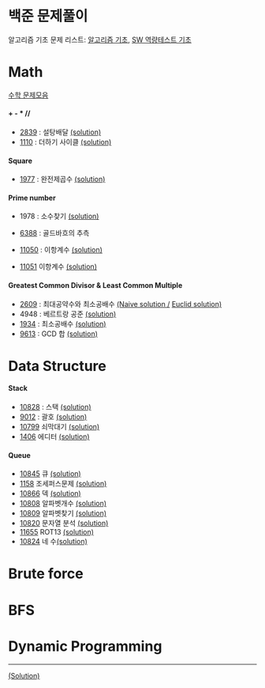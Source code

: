 # 백준 문제풀이
알고리즘 기초 문제 리스트: [알고리즘 기초](https://code.plus/course/4), 
[SW 역량테스트 기초](https://code.plus/course/32) 


# Math 
[수학 문제모음](https://www.acmicpc.net/problem/tag/%EC%88%98%ED%95%99)
#### + - * //
- [2839](https://www.acmicpc.net/problem/2839)
: 설탕배달 
[(solution)](https://github.com/minh364/algorithms/blob/master/BOJ/2839설탕배달.py)
- [1110](https://www.acmicpc.net/problem/1110)
: 더하기 사이클
[(solution)](https://github.com/minh364/algorithms/blob/master/BOJ/1110더하기사이클.py)

#### Square
- [1977](https://www.acmicpc.net/problem/1977)
: 완전제곱수 
[(solution)](https://github.com/minh364/algorithms/blob/master/BOJ/1977완전제곱수.py)

#### Prime number
- 1978
: 소수찾기 
[(solution)](https://github.com/minh364/algorithms/blob/master/BOJ/1978소수찾기.py)
- [6388](https://www.acmicpc.net/problem/6588)
: 골드바흐의 추측

- [11050](https://www.acmicpc.net/problem/11050)
: 이항계수
[(solution)](https://github.com/minh364/algorithms/blob/master/BOJ/11050이항계수.py)
- [11051](https://www.acmicpc.net/problem/11051)
 이항계수
[(solution)](https://github.com/minh364/algorithms/blob/master/BOJ/11051이항계수.py)


#### Greatest Common Divisor & Least Common Multiple
- [2609](https://www.acmicpc.net/problem/2609)
: 최대공약수와 최소공배수 
[(Naive solution /](https://github.com/minh364/algorithms/blob/master/BOJ/2609최대공약수와최소공배수.py)
[ Euclid solution)](https://github.com/minh364/algorithms/blob/master/BOJ/2609최대공약수와최소공배수2.py)
- 4948
: 베르트랑 공준
[(solution)](https://github.com/minh364/algorithms/blob/master/BOJ/4948베트르랑공준.py)
- [1934](https://www.acmicpc.net/problem/1934)
: 최소공배수
[(solution)](https://github.com/minh364/algorithms/blob/master/BOJ/1934최소공배수.py)
- [9613](https://www.acmicpc.net/problem/9613)
: GCD 합
[(solution)](https://github.com/minh364/algorithms/blob/master/BOJ/9613GCD합.py)
 
 
 
 # Data Structure
 #### Stack
- [10828](https://www.acmicpc.net/problem/10828)
: 스택
[(solution)](https://github.com/minh364/algorithms/blob/master/BOJ/10828스택.py)
- [9012](https://www.acmicpc.net/problem/9012)
: 괄호
[(solution)](https://github.com/minh364/algorithms/blob/master/BOJ/9012괄호.py)
- [10799](https://www.acmicpc.net/problem/10799)
쇠막대기
[(solution)](https://github.com/minh364/algorithms/blob/master/BOJ/10799쇠막대기.py)
- [1406](https://www.acmicpc.net/problem/1406)
에디터
[(solution)](https://github.com/minh364/algorithms/blob/master/BOJ/1406에디터.py)
#### Queue
- [10845](https://www.acmicpc.net/problem/10845)
큐
[(solution)](https://github.com/minh364/algorithms/blob/master/BOJ/10845큐.py)
- [1158](https://www.acmicpc.net/problem/1158)
조세퍼스문제
[(solution)](https://github.com/minh364/algorithms/blob/master/BOJ/1158조세퍼스문제.py)
- [10866](https://www.acmicpc.net/problem/10866)
덱
[(solution)](https://github.com/minh364/algorithms/blob/master/BOJ/10866덱.py)
- [10808](https://www.acmicpc.net/problem/10808)
알파벳개수
[(solution)](https://github.com/minh364/algorithms/blob/master/BOJ/10808알파벳개수.py)
- [10809](https://www.acmicpc.net/problem/10809)
알파벳찾기
[(solution)](https://github.com/minh364/algorithms/blob/master/BOJ/10809알파벳찾기.py)
- [10820](https://www.acmicpc.net/problem/10820)
문자열 분석
[(solution)](https://github.com/minh364/algorithms/blob/master/BOJ/10820문자열분석.py)
- [11655](https://www.acmicpc.net/problem/11655)
ROT13
[(solution)](https://github.com/minh364/algorithms/blob/master/BOJ/11655ROT13.py)
- [10824](https://www.acmicpc.net/problem/10824)
네 수[(solution)](https://github.com/minh364/algorithms/blob/master/BOJ/10824네수.py)
# Brute force



# BFS

# Dynamic Programming



---
[(Solution)](https://github.com/minh364/algorithms/blob/master/BOJ/)

